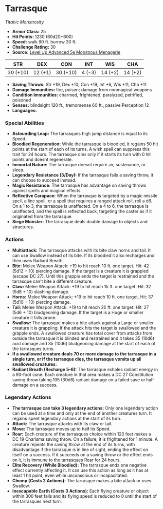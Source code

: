 # Tarrasque

*Titanic* *Monstrosity*

- **Armor Class:** 25
- **Hit Points:** 1230 (60d20+600)
- **Speed:** walk 60 ft. burrow 30 ft.
- **Challenge Rating:** 30
- **Source:** [Level Up Advanced 5e Monstrous Menagerie](https://www.levelup5e.com)

| STR | DEX | CON | INT | WIS | CHA |
| --- | --- | --- | --- | --- | --- |
| 30 (+10) | 12 (+1) | 30 (+10) | 4 (-3) | 14 (+2) | 14 (+2) |

- **Saving Throws**: Str +19, Dex +10, Con +19, Int +6, Wis +11, Cha +11
- **Damage Immunities:** fire, poison; damage from nonmagical weapons
- **Condition Immunities:** charmed, frightened, paralyzed, petrified, poisoned
- **Senses:** blindsight 120 ft., tremorsense 60 ft., passive Perception 12
- **Languages:** 
### Special Abilities
- **Astounding Leap:** The tarrasques high jump distance is equal to its Speed.
- **Bloodied Regeneration:** While the tarrasque is bloodied, it regains 50 hit points at the start of each of its turns. A wish spell can suppress this trait for 24 hours. The tarrasque dies only if it starts its turn with 0 hit points and doesnt regenerate.
- **Immortal Nature:** The tarrasque doesnt require air, sustenance, or sleep.
- **Legendary Resistance (3/Day):** If the tarrasque fails a saving throw, it can choose to succeed instead.
- **Magic Resistance:** The tarrasque has advantage on saving throws against spells and magical effects.
- **Reflective Carapace:** When the tarrasque is targeted by a magic missile spell, a line spell, or a spell that requires a ranged attack roll, roll a d6. On a 1 to 3, the tarrasque is unaffected. On a 4 to 6, the tarrasque is unaffected, and the spell is reflected back, targeting the caster as if it originated from the tarrasque.
- **Siege Monster:** The tarrasque deals double damage to objects and structures.
### Actions
- **Multiattack:** The tarrasque attacks with its bite  claw  horns  and tail. It can use Swallow instead of its bite. If its bloodied  it also recharges and then uses Radiant Breath.
- **Bite:** Melee Weapon Attack: +19 to hit  reach 10 ft.  one target. Hit: 42 (5d12 + 10) piercing damage. If the target is a creature  it is grappled (escape DC 27). Until this grapple ends  the target is restrained and the tarrasque can't bite a different creature.
- **Claw:** Melee Weapon Attack: +19 to hit  reach 15 ft.  one target. Hit: 32 (5d8 + 10) slashing damage.
- **Horns:** Melee Weapon Attack: +19 to hit  reach 10 ft.  one target. Hit: 37 (5d10 + 10) piercing damage.
- **Tail:** Melee Weapon Attack: +19 to hit  reach 20 ft.  one target. Hit: 27 (5d6 + 10) bludgeoning damage. If the target is a Huge or smaller creature  it falls prone.
- **Swallow:** The tarrasque makes a bite attack against a Large or smaller creature it is grappling. If the attack hits  the target is swallowed and the grapple ends. A swallowed creature has total cover from attacks from outside the tarrasque  it is blinded and restrained  and it takes 35 (10d6) acid damage and 35 (10d6) bludgeoning damage at the start of each of the tarrasques turns.
- **If a swallowed creature deals 70 or more damage to the tarrasque in a single turn, or if the tarrasque dies, the tarrasque vomits up all swallowed creatures:** 
- **Radiant Breath (Recharge 5-6):** The tarrasque exhales radiant energy in a 90-foot cone. Each creature in that area makes a DC 27 Constitution saving throw  taking 105 (30d6) radiant damage on a failed save or half damage on a success.


### Legendary Actions
- **The tarrasque can take 3 legendary actions:** Only one legendary action can be used at a time and only at the end of another creatures turn. It regains spent legendary actions at the start of its turn.
- **Attack:** The tarrasque attacks with its claw or tail.
- **Move:** The tarrasque moves up to half its Speed.
- **Roar:** Each creature of the tarrasques choice within 120 feet makes a DC 19 Charisma saving throw. On a failure, it is frightened for 1 minute. A creature repeats the saving throw at the end of its turns, with disadvantage if the tarrasque is in line of sight, ending the effect on itself on a success. If it succeeds on a saving throw or the effect ends on it, it is immune to the tarrasques Roar for 24 hours.
- **Elite Recovery (While Bloodied):** The tarrasque ends one negative effect currently affecting it. It can use this action as long as it has at least 1 hit point, even while unconscious or incapacitated.
- **Chomp (Costs 2 Actions):** The tarrasque makes a bite attack or uses Swallow.
- **Inescapable Earth (Costs 3 Actions):** Each flying creature or object within 300 feet falls and its flying speed is reduced to 0 until the start of the tarrasques next turn.
